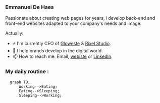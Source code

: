 ### Emmanuel De Haes
Passionate about creating web pages for years, i develop back-end and front-end websites adapted to your company's needs and image.

<!--
**emmanueldehaes/emmanueldehaes** is a ✨ _special_ ✨ repository because its `README.md` (this file) appears on your GitHub profile.
-->

Actually:

- ⚡ I'm currently CEO of [Gloweste] & [Rixel Studio].
- 🌱 I help brands develop in the digital world.
- 📫 How to reach me: Email, [webiste] or [LinkedIn].

### My daily routine :

```mermaid
  graph TD;
      Working-->Eating;
      Eating-->Sleeping;
      Sleeping-->Working;
```

[webiste]: https://emmanueldehaes.com/#contact
[LinkedIn]: https://www.linkedin.com/in/emmanueldehaes/
[Gloweste]: https://www.gloweste.com/
[Rixel Studio]: https://rixelstudio.com/
